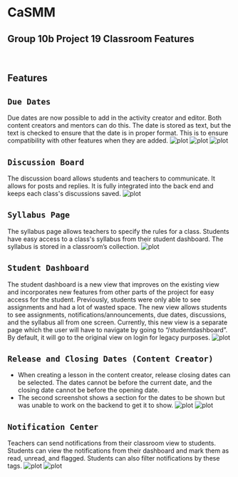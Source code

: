 # CaSMM

## Group 10b Project 19 Classroom Features

<br/>

## Features

## `Due Dates`

Due dates are now possible to add in the activity creator and editor. Both content creators and mentors can do this. The date is stored as text, but the text is checked to ensure that the date is in proper format. This is to ensure compatibility with other features when they are added.
![plot](./ReadMe%20Images/Date_image_1.jpg)
![plot](./ReadMe%20Images/Date_image_2.jpg)
![plot](./ReadMe%20Images/Date_image_3.jpg)

## `Discussion Board`

The discussion board allows students and teachers to communicate. It allows for posts and replies. It is fully integrated into the back end and keeps each class's discussions saved.
![plot](./ReadMe%20Images/Discussion.png)

## `Syllabus Page`

The syllabus page allows teachers to specify the rules for a class. Students have easy access to a class's syllabus from their student dashboard. The syllabus is stored in a classroom’s collection.
![plot](./ReadMe%20Images/Syllabus.png)

## `Student Dashboard`

The student dashboard is a new view that improves on the existing view and incorporates new features from other parts of the project for easy access for the student. Previously, students were only able to see assignments and had a lot of wasted space. The new view allows students to see assignments, notifications/announcements, due dates, discussions, and the syllabus all from one screen. Currently, this new view is a separate page which the user will have to navigate by going to “/studentdashboard”. By default, it will go to the original view on login for legacy purposes.
![plot](./ReadMe%20Images/StudentDashboard.png)

## `Release and Closing Dates (Content Creator)`

- When creating a lesson in the content creator, release closing dates can be selected. The dates cannot be before the current date, and the closing date cannot be before the opening date.
- The second screenshot shows a section for the dates to be shown but was unable to work on the backend to get it to show.
  ![plot](./ReadMe%20Images/OpenCloseDates.png)
  ![plot](./ReadMe%20Images/DatesContentCreator.png)

## `Notification Center`

Teachers can send notifications from their classroom view to students. Students can view the notifications from their dashboard and mark them as read, unread, and flagged. Students can also filter notifications by these tags.
![plot](./ReadMe%20Images/Send_Notification.png)
![plot](./ReadMe%20Images/Notification_Center.png)

